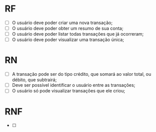 # RF

- [ ] O usuário deve poder criar uma nova transação;
- [ ] O usuário deve poder obter um resumo de sua conta;
- [ ] O usuário deve poder listar todas transações que já ocorreram;
- [ ] O usuário deve poder visualizar uma transação única;

# RN

- [ ] A transação pode ser do tipo crédito, que somará ao valor total, ou débito, que subtrairá;
- [ ] Deve ser possível identificar o usuário entre as transações;
- [ ] O usuário só pode visualizar transações que ele criou;

# RNF

- [ ]
